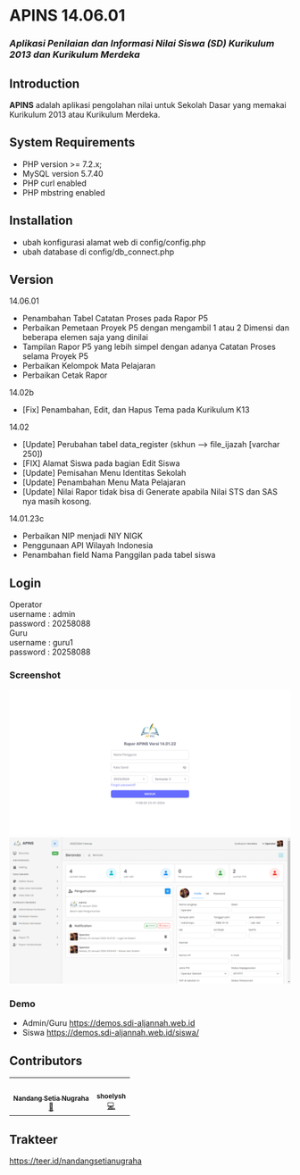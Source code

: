 # APINS 14.06.01
### <i>Aplikasi Penilaian dan Informasi Nilai Siswa (SD) Kurikulum 2013 dan Kurikulum Merdeka</i>

## Introduction
<strong>APINS</strong> adalah aplikasi pengolahan nilai untuk Sekolah Dasar yang memakai Kurikulum 2013 atau Kurikulum Merdeka.

## System Requirements
- PHP version >= 7.2.x;
- MySQL version 5.7.40
- PHP curl enabled
- PHP mbstring enabled

## Installation
- ubah konfigurasi alamat web di config/config.php
- ubah database di config/db_connect.php

## Version
14.06.01
- Penambahan Tabel Catatan Proses pada Rapor P5
- Perbaikan Pemetaan Proyek P5 dengan mengambil 1 atau 2 Dimensi dan beberapa elemen saja yang dinilai
- Tampilan Rapor P5 yang lebih simpel dengan adanya Catatan Proses selama Proyek P5
- Perbaikan Kelompok Mata Pelajaran
- Perbaikan Cetak Rapor
  
14.02b
- [Fix] Penambahan, Edit, dan Hapus Tema pada Kurikulum K13
  
14.02
- [Update] Perubahan tabel data_register (skhun --> file_ijazah [varchar 250])
- [FIX] Alamat Siswa pada bagian Edit Siswa
- [Update] Pemisahan Menu Identitas Sekolah
- [Update] Penambahan Menu Mata Pelajaran
- [Update] Nilai Rapor tidak bisa di Generate apabila Nilai STS dan SAS nya masih kosong.

14.01.23c
- Perbaikan NIP menjadi NIY NIGK
- Penggunaan API Wilayah Indonesia
- Penambahan field Nama Panggilan pada tabel siswa

## Login
Operator<br/>
username : admin<br/>
password : 20258088<br/>
Guru<br/>
username : guru1<br/>
password : 20258088<br/>

### Screenshot
<img src="https://github.com/nandangsetianugraha/APINS-14/blob/main/images/login.png">
<img src="https://github.com/nandangsetianugraha/APINS-14/blob/main/images/beranda.png">

### Demo
- Admin/Guru
https://demos.sdi-aljannah.web.id<br/>
- Siswa
https://demos.sdi-aljannah.web.id/siswa/

## Contributors
<table>
  <tr>
    <td align="center"><a href="https://github.com/nandangsetianugraha"><img src="https://avatars.githubusercontent.com/u/48231636?v=4" width="100px;" alt=""/><br /><sub><b>Nandang Setia Nugraha</b></sub></a><br /><a href="#design-nandangsetianugraha" title="Design">🎨</a></td>
    <td align="center"><a href="https://github.com/shoelyshtya"><img src="https://avatars.githubusercontent.com/u/60667662?v=4" width="100px;" alt=""/><br /><sub><b>shoelysh</b></sub></a><br /><a href="#design-shoelysh" title="Design">💻</a></td>
  </tr>
</table>

## Trakteer
https://teer.id/nandangsetianugraha

